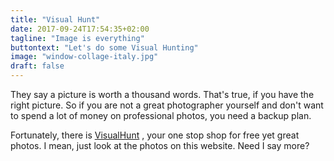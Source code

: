 ```yaml
---
title: "Visual Hunt"
date: 2017-09-24T17:54:35+02:00
tagline: "Image is everything"
buttontext: "Let's do some Visual Hunting"
image: "window-collage-italy.jpg"
draft: false
---
```


They say a picture is worth a thousand words. That's true, if you have the right picture. So if you are not a great photographer yourself and don't want to spend a lot of money on professional photos, you need a backup plan.

Fortunately, there is [VisualHunt](https://visualhunt.com/) <i class="icon style1 fa-external-link"></i> , your one stop shop for free yet great photos. I mean, just look at the photos on this website. Need I say more?

<!--more-->